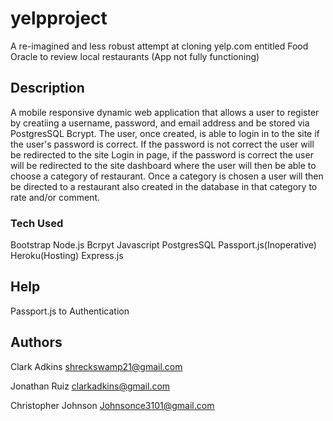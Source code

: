 # yelpproject

A re-imagined and less robust attempt at cloning yelp.com entitled Food Oracle to review local restaurants 
(App not fully functioning)

## Description

A mobile responsive dynamic web application that allows a user to register by creatiing a username, password, and email address and be stored via PostgresSQL Bcrypt. The user, once created, is able to login in to the site if the user's password is correct. If the password is not correct the user will be redirected to the site Login in page, if the password is correct the user will be redirected to the site dashboard where the user will then be able to choose a category of restaurant. Once a category is chosen a user will then be directed to a restaurant also created in the database in that category to rate and/or comment. 

### Tech Used

Bootstrap
Node.js
Bcrpyt
Javascript
PostgresSQL
Passport.js(Inoperative)
Heroku(Hosting)
Express.js

## Help
Passport.js to Authentication

## Authors
Clark Adkins  shreckswamp21@gmail.com

Jonathan Ruiz clarkadkins@gmail.com

Christopher Johnson Johnsonce3101@gmail.com
